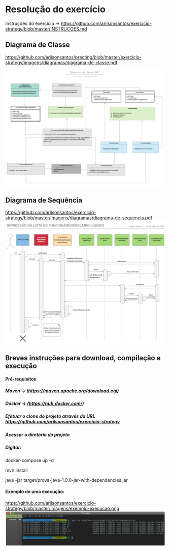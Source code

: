 # Resolução do exercício

Instruções do exercício -> https://github.com/arilsonsantos/exercicio-strategy/blob/master/INSTRUCOES.md


## Diagrama de Classe
https://github.com/arilsonsantos/practing/blob/master/exercicio-strategy/imagens/diagramas/diagrama-de-classe.pdf

![alt](imagens/diagramas/diagrama-de-classe.png)

## Diagrama de Sequência
https://github.com/arilsonsantos/exercicio-strategy/blob/master/imagens/diagramas/diagrama-de-sequencia.pdf
![alt](imagens/diagramas/diagrama-de-sequencia.png)


## Breves instruções para download, compilação e execução


#### Pré-requisitos

##### Maven  -> (https://maven.apache.org/download.cgi)
##### Docker -> (https://hub.docker.com/)

##### Efetuar o clone do projeto através da URL https://github.com/arilsonsantos/exercicio-strategy

##### Acessar o diretório do projeto 

##### Digitar:
docker-compose up -d

mvn install

java -jar target/prova-java-1.0.0-jar-with-dependencies.jar

#### Exemplo de uma execução:

https://github.com/arilsonsantos/exercicio-strategy/blob/master/imagens/exemplo-execucao.png
![alt](imagens/exemplo-execucao.png)


